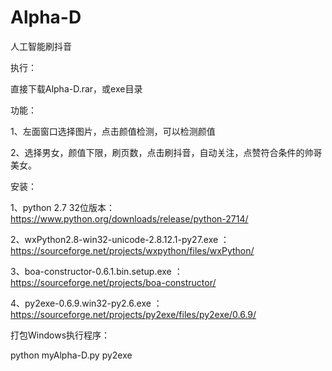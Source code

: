 # Alpha-D
人工智能刷抖音

执行：

直接下载Alpha-D.rar，或exe目录

功能：

1、左面窗口选择图片，点击颜值检测，可以检测颜值

2、选择男女，颜值下限，刷页数，点击刷抖音，自动关注，点赞符合条件的帅哥美女。

安装：

1、python 2.7 32位版本：https://www.python.org/downloads/release/python-2714/

2、wxPython2.8-win32-unicode-2.8.12.1-py27.exe ：https://sourceforge.net/projects/wxpython/files/wxPython/

3、boa-constructor-0.6.1.bin.setup.exe ：https://sourceforge.net/projects/boa-constructor/

4、py2exe-0.6.9.win32-py2.6.exe ：https://sourceforge.net/projects/py2exe/files/py2exe/0.6.9/

打包Windows执行程序：

python myAlpha-D.py py2exe
